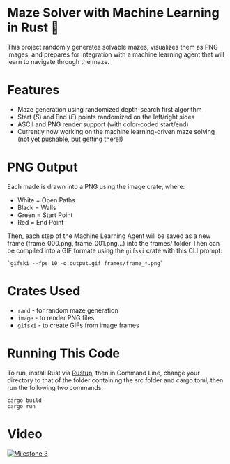 # **Maze Solver with Machine Learning in Rust :crab:** 
This project randomly generates solvable mazes, visualizes them as PNG images, and prepares for integration with a machine learning
agent that will learn to navigate through the maze. 

# ******Features******
- Maze generation using randomized depth-search first algorithm
- Start (_S_) and End (_E_) points randomized on the left/right sides
- ASCII and PNG render support (with color-coded start/end)
- Currently now working on the machine learning-driven maze solving (not yet pushable, but getting there!)

# **PNG Output**
Each made is drawn into a PNG using the image crate, where:
- White = Open Paths
- Black = Walls
- Green = Start Point
- Red = End Point

Then, each step of the Machine Learning Agent will be saved as a new frame (frame_000.png, frame_001.png...) into the
frames/ folder
Then can be compiled into a GIF formate using the `gifski` crate with this CLI prompt:

    `gifski --fps 10 -o output.gif frames/frame_*.png`
# **Crates Used**
  - `rand` - for random maze generation
  - `image` - to render PNG files
  - `gifski` - to create GIFs from image frames

# **Running This Code** 
To run, install Rust via [Rustup](https://rustup.rs/), then in Command Line, change your directory to that of the folder containing the src folder and cargo.toml, then run the following two commands:

`cargo build`
</br>`cargo run`

# **Video**
[![Milestone 3](https://img.youtube.com/vi/QOK_FvByKR8/0.jpg)](https://youtu.be/QOK_FvByKR8)

  

